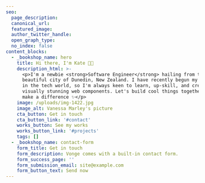 ```yaml
---
seo:
  page_description:
  canonical_url:
  featured_image:
  author_twitter_handle:
  open_graph_type:
  no_index: false
content_blocks:
  - _bookshop_name: hero
    title: Hi there, I'm Kate 🌻🌻
    description_html: >-
      <p>I'm a newbie <strong>Software Engineer</strong> hailing from the
      beautiful city of Dunedin, New Zealand. I have recently begun my journey
      in the tech world, so I'm always keen to learn, up-skill, and create
      visually stunning web components. Let's build cool things together and
      make a difference ✨</p>
    image: /uploads/img-1422.jpg
    image_alt: Vanessa Marley's picture
    cta_button: Get in touch
    cta_button_link: '#contact'
    works_button: See my works
    works_button_link: '#projects'
    tags: []
  - _bookshop_name: contact-form
    form_title: Get in touch
    form_description: Vonge comes with a built-in contact form.
    form_success_page: ''
    form_submission_email: site@example.com
    form_button_text: Send now
---
```

